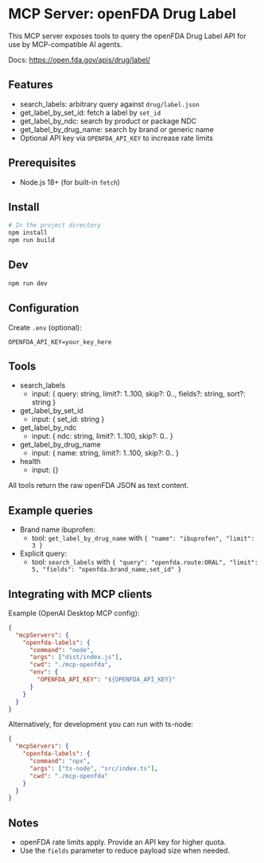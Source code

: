 # MCP Server: openFDA Drug Label

This MCP server exposes tools to query the openFDA Drug Label API for use by MCP-compatible AI agents.

Docs: https://open.fda.gov/apis/drug/label/

## Features

- search_labels: arbitrary query against `drug/label.json`
- get_label_by_set_id: fetch a label by `set_id`
- get_label_by_ndc: search by product or package NDC
- get_label_by_drug_name: search by brand or generic name
- Optional API key via `OPENFDA_API_KEY` to increase rate limits

## Prerequisites

- Node.js 18+ (for built-in `fetch`)

## Install

```bash
# In the project directory
npm install
npm run build
```

## Dev

```bash
npm run dev
```

## Configuration

Create `.env` (optional):

```env
OPENFDA_API_KEY=your_key_here
```

## Tools

- search_labels
  - input: { query: string, limit?: 1..100, skip?: 0.., fields?: string, sort?: string }
- get_label_by_set_id
  - input: { set_id: string }
- get_label_by_ndc
  - input: { ndc: string, limit?: 1..100, skip?: 0.. }
- get_label_by_drug_name
  - input: { name: string, limit?: 1..100, skip?: 0.. }
- health
  - input: {}

All tools return the raw openFDA JSON as text content.

## Example queries

- Brand name ibuprofen:
  - tool: `get_label_by_drug_name` with `{ "name": "ibuprofen", "limit": 3 }`
- Explicit query:
  - tool: `search_labels` with `{ "query": "openfda.route:ORAL", "limit": 5, "fields": "openfda.brand_name,set_id" }`

## Integrating with MCP clients

Example (OpenAI Desktop MCP config):

```json
{
  "mcpServers": {
    "openfda-labels": {
      "command": "node",
      "args": ["dist/index.js"],
      "cwd": "./mcp-openfda",
      "env": {
        "OPENFDA_API_KEY": "${OPENFDA_API_KEY}"
      }
    }
  }
}
```

Alternatively, for development you can run with ts-node:

```json
{
  "mcpServers": {
    "openfda-labels": {
      "command": "npx",
      "args": ["ts-node", "src/index.ts"],
      "cwd": "./mcp-openfda"
    }
  }
}
```

## Notes

- openFDA rate limits apply. Provide an API key for higher quota.
- Use the `fields` parameter to reduce payload size when needed.
